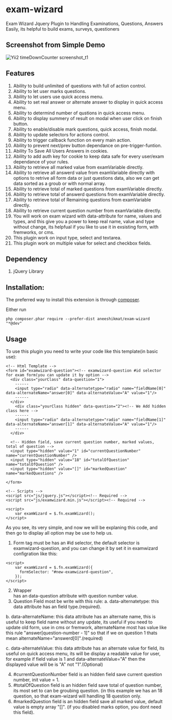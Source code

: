 # exam-wizard
Exam Wizard Jquery Plugin to Handling Examinations, Questions, Answers Easily, its helpful to build exams,  surveys, questioners 

## Screenshot from Simple Demo

![Yii2 timeDownCounter screenshot_t1](http://2nees.com/github/examWizard/examwizard.png)

## Features

1. Ability to build unlimited of questions with full of action control.
2. Ability to let user marks questions.
3. Ability to let users use quick access menu.
4. Ability to set real answer or alternate answer to display in quick access menu.
5. Ability to determind number of qustions in quick access menu.
6. Ability to display summery of result on modal when user click on finish button.
7. Ability to enable/disable mark questions, quick access, finish modal.
8. Ability to update selectors for actions control.
9. Ability to trigger callback function on every main action.
10. Ability to prevent next/prev button dependance on pre-trigger-funtion.
11. Ability To Save All Users Answers in cookies.
12. Ability to add auth key for cookie to keep data safe for every user/exam dependance of your rules.
13. Ability to retrieve all marked value from examVariable directly.
14. Ability to retrieve all answerd value from examVariable directly with options to retrive all form data or just questions data, also we can get data sorted as a groub or with normal array.
15. Ability to retrieve total of marked questions from examVariable directly.
16. Ability to retrieve total of answerd questions from examVariable directly.
17. Ability to retrieve total of Remaining questions from examVariable directly.
18. Ability to retrieve current question number from examVariable directly.
19. You will work on exam wizard with data-attribute for name, values and types, and this give you a power to keep real name, value and type without change, its helpfual if you like to use it in exsisting form, with fremworks, or cms.
20. This plugin work on input type, select and textarea.
21. This plugin work on multiple value for select and checkbox fields.

## Dependency
1. jQuery Library

## Installation:
The preferred way to install this extension is through [composer](https://getcomposer.org/).

Either run

`php composer.phar require --prefer-dist aneeshikmat/exam-wizard "*@dev"`

## Usage
To use this plugin you need to write your code like this template(in basic use):

```
<!-- Html Template -->
<form id="examwizard-question"><!-- examwizard-question #id selector for exam form(you can update it by option -->
  <div class="yourClass" data-question="1">
    ------
    <input type="radio" data-alternatetype="radio" name="fieldName[0]" data-alternateName="answer[0]" data-alternateValue="A" value="1"/>
    ------
  </div>
    <div class="yourClass hidden" data-question="2"><!-- We Add hidden class here -->
    ------
    <input type="radio" data-alternatetype="radio" name="fieldName[1]" data-alternateName="answer[1]" data-alternateValue="A" value="1"/>
    ------
  </div>
  
  <!-- Hidden field, save current question number, marked values, total of question -->
  <input type="hidden" value="1" id="currentQuestionNumber" name="currentQuestionNumber" />
  <input type="hidden" value="18" id="totalOfQuestion" name="totalOfQuestion" />
  <input type="hidden" value="[]" id="markedQuestion" name="markedQuestions" />

</form>

<!-- Scripts -->
<script src="js/jquery.js"></script><!-- Required -->
<script src="js/examwizard.min.js"></script><!-- Required -->

<script>
    var examWizard = $.fn.examWizard();
</script>
```

As you see, its very simple, and now we will be explaning this code, and then go to display all option may be use to help us.
1) Form tag must be has an #id selector, the default selector is examwizard-question, and you can change it by set it in examwizard configration like this: 
```
<script>
    var examWizard = $.fn.examWizard({
      formSelector: "#new-examwizard-question",
    });
</script>
```
2) Wrapper <div> has an data-question attribute with question number value.
3) Question Field most be write with this rule:
  a. data-alternatetype: this data attribute has an field type.(required).
  
  b. data-alternateName: this data attribute has an alternate name, this is useful to keep field name without any update, its useful if you need to update old form, use in cms or fremwork, alternateName most has value like this rule "answer[question-number - 1]" so that if we on question 1 thats mean alternateName="answerd[0]".(required)
  
  c. data-alternateValue: this data attribute has an alternate value for field, its useful on quick access menu, its will be display a readable value for user, for example if field value is 1 and data-alternateValue="A" then the displayed value will be is "A" not "1".(Optional)
  
4) #currentQuestionNumber field is an hidden field save current question number, init value = 1.
5) #totalOfQuestion field is an hidden field save total of question number, its most set to can be groubing question. (in this example we has an 18 question, so that exam-wizard will handling 18 question only.
6) #markedQuestion field is an hidden field save all marked value, default value is empty array "[]". (if you disabled marks option, you dont need this field).
  


